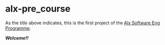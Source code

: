 # alx-pre_course

As the  _title_ above indicates, this is the first project of the [Alx Software Eng Programme](https://alxafrica.com/software-engineering-2022/).

***Welcome!!***
